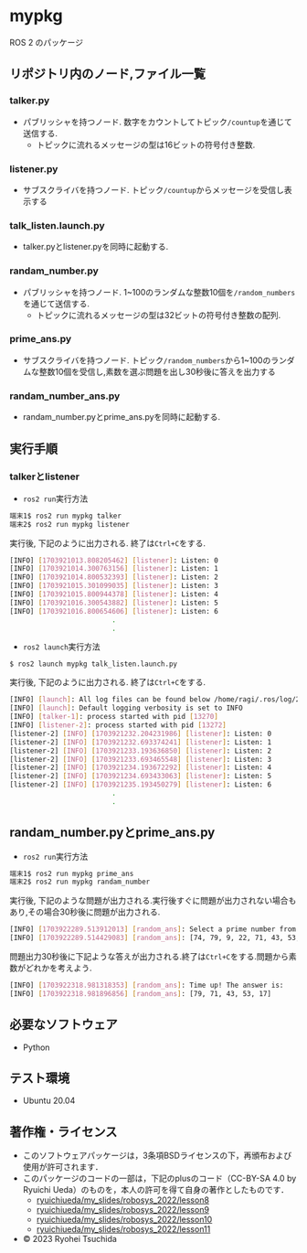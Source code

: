 # mypkg


ROS 2 のパッケージ

## リポジトリ内のノード,ファイル一覧

### talker.py
* パブリッシャを持つノード. 数字をカウントしてトピック`/countup`を通じて送信する.
   * トピックに流れるメッセージの型は16ビットの符号付き整数.
  
### listener.py
* サブスクライバを持つノード. トピック`/countup`からメッセージを受信し表示する

### talk_listen.launch.py
* talker.pyとlistener.pyを同時に起動する.

### randam_number.py
* パブリッシャを持つノード. 1~100のランダムな整数10個を`/random_numbers`を通じて送信する.
   * トピックに流れるメッセージの型は32ビットの符号付き整数の配列.

### prime_ans.py
* サブスクライバを持つノード. トピック`/random_numbers`から1~100のランダムな整数10個を受信し,素数を選ぶ問題を出し30秒後に答えを出力する

### randam_number_ans.py
* randam_number.pyとprime_ans.pyを同時に起動する.

## 実行手順
### talkerとlistener
* `ros2 run`実行方法
```bash
端末1$ ros2 run mypkg talker
端末2$ ros2 run mypkg listener
```
実行後, 下記のように出力される. 終了は`Ctrl+C`をする.
```bash
[INFO] [1703921013.808205462] [listener]: Listen: 0
[INFO] [1703921014.300763156] [listener]: Listen: 1
[INFO] [1703921014.800532393] [listener]: Listen: 2
[INFO] [1703921015.301099035] [listener]: Listen: 3
[INFO] [1703921015.800944378] [listener]: Listen: 4
[INFO] [1703921016.300543882] [listener]: Listen: 5
[INFO] [1703921016.800654606] [listener]: Listen: 6
                         .
                         .
```
* `ros2 launch`実行方法
```
$ ros2 launch mypkg talk_listen.launch.py
```
実行後, 下記のように出力される. 終了は`Ctrl+C`をする.
```bash
[INFO] [launch]: All log files can be found below /home/ragi/.ros/log/2023-12-30-16-27-11-280534-RyoPC-13268
[INFO] [launch]: Default logging verbosity is set to INFO
[INFO] [talker-1]: process started with pid [13270]
[INFO] [listener-2]: process started with pid [13272]
[listener-2] [INFO] [1703921232.204231986] [listener]: Listen: 0
[listener-2] [INFO] [1703921232.693374241] [listener]: Listen: 1
[listener-2] [INFO] [1703921233.193636850] [listener]: Listen: 2
[listener-2] [INFO] [1703921233.693465548] [listener]: Listen: 3
[listener-2] [INFO] [1703921234.193672292] [listener]: Listen: 4
[listener-2] [INFO] [1703921234.693433063] [listener]: Listen: 5
[listener-2] [INFO] [1703921235.193450279] [listener]: Listen: 6
                         .
                         .
```
## randam_number.pyとprime_ans.py
* `ros2 run`実行方法
```bash
端末1$ ros2 run mypkg prime_ans
端末2$ ros2 run mypkg randam_number
```
実行後, 下記のような問題が出力される.実行後すぐに問題が出力されない場合もあり,その場合30秒後に問題が出力される.
```bash
[INFO] [1703922289.513912013] [random_ans]: Select a prime number from the following list:
[INFO] [1703922289.514429083] [random_ans]: [74, 79, 9, 22, 71, 43, 53, 17, 85, 93]
```
問題出力30秒後に下記ような答えが出力される.終了は`Ctrl+C`をする.問題から素数がどれかを考えよう.
```bash
[INFO] [1703922318.981318353] [random_ans]: Time up! The answer is:
[INFO] [1703922318.981896856] [random_ans]: [79, 71, 43, 53, 17]
```

## 必要なソフトウェア
* Python

## テスト環境
* Ubuntu 20.04

## 著作権・ライセンス
* このソフトウェアパッケージは，3条項BSDライセンスの下，再頒布および使用が許可されます．
* このパッケージのコードの一部は，下記のplusのコード（CC-BY-SA 4.0 by Ryuichi Ueda）のものを，本人の許可を得て自身の著作としたものです．
   * [ryuichiueda/my_slides/robosys_2022/lesson8](https://ryuichiueda.github.io/my_slides/robosys_2022/lesson8.html#/)
   * [ryuichiueda/my_slides/robosys_2022/lesson9](https://ryuichiueda.github.io/my_slides/robosys_2022/lesson9.html#/)
   * [ryuichiueda/my_slides/robosys_2022/lesson10](https://ryuichiueda.github.io/my_slides/robosys_2022/lesson10.html#/)
   * [ryuichiueda/my_slides/robosys_2022/lesson11](https://ryuichiueda.github.io/my_slides/robosys_2022/lesson11.html#/)  
* © 2023 Ryohei Tsuchida
